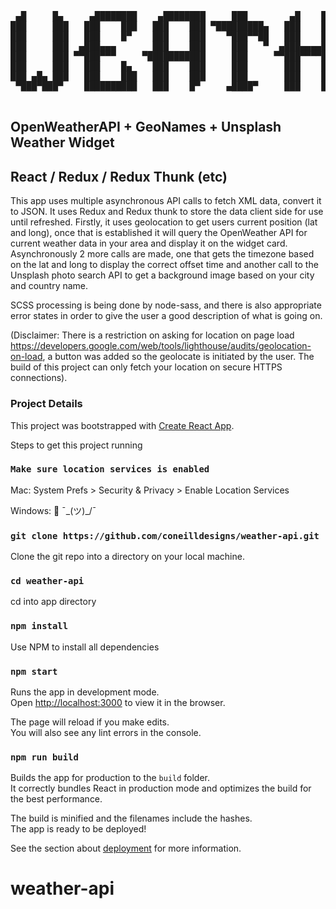 <pre>
 ▄█     █▄     ▄████████    ▄████████     ███        ▄█    █▄       ▄████████    ▄████████         ▄████████    ▄███████▄  ▄█
███     ███   ███    ███   ███    ███ ▀█████████▄   ███    ███     ███    ███   ███    ███        ███    ███   ███    ███ ███
███     ███   ███    █▀    ███    ███    ▀███▀▀██   ███    ███     ███    █▀    ███    ███        ███    ███   ███    ███ ███▌
███     ███  ▄███▄▄▄       ███    ███     ███   ▀  ▄███▄▄▄▄███▄▄  ▄███▄▄▄      ▄███▄▄▄▄██▀        ███    ███   ███    ███ ███▌
███     ███ ▀▀███▀▀▀     ▀███████████     ███     ▀▀███▀▀▀▀███▀  ▀▀███▀▀▀     ▀▀███▀▀▀▀▀        ▀███████████ ▀█████████▀  ███▌
███     ███   ███    █▄    ███    ███     ███       ███    ███     ███    █▄  ▀███████████        ███    ███   ███        ███
███ ▄█▄ ███   ███    ███   ███    ███     ███       ███    ███     ███    ███   ███    ███        ███    ███   ███        ███
 ▀███▀███▀    ██████████   ███    █▀     ▄████▀     ███    █▀      ██████████   ███    ███        ███    █▀   ▄████▀      █▀   
                                                                                ███    ███
</pre>

## OpenWeatherAPI + GeoNames + Unsplash Weather Widget

## React / Redux / Redux Thunk (etc)

This app uses multiple asynchronous API calls to fetch XML data, convert it to JSON. It uses Redux and Redux thunk to store the data client side for use until refreshed. Firstly, it uses geolocation to get users current position (lat and long), once that is established it will query the OpenWeather API for current weather data in your area and display it on the widget card. Asynchronously 2 more calls are made, one that gets the timezone based on the lat and long to display the correct offset time and another call to the Unsplash photo search API to get a background image based on your city and country name.

SCSS processing is being done by node-sass, and there is also appropriate error states in order to give the user a good description of what is going on.

(Disclaimer: There is a restriction on asking for location on page load https://developers.google.com/web/tools/lighthouse/audits/geolocation-on-load, a button was added so the geolocate is initiated by the user. The build of this project can only fetch your location on secure HTTPS connections).

### Project Details

This project was bootstrapped with [Create React App](https://github.com/facebook/create-react-app).

Steps to get this project running

### `Make sure location services is enabled`

Mac: System Prefs > Security & Privacy > Enable Location Services

Windows: 🤷‍ ¯\_(ツ)\_/¯

### `git clone https://github.com/coneilldesigns/weather-api.git`

Clone the git repo into a directory on your local machine.

### `cd weather-api`

cd into app directory

### `npm install`

Use NPM to install all dependencies

### `npm start`

Runs the app in development mode.<br>
Open [http://localhost:3000](http://localhost:3000) to view it in the browser.

The page will reload if you make edits.<br>
You will also see any lint errors in the console.

### `npm run build`

Builds the app for production to the `build` folder.<br>
It correctly bundles React in production mode and optimizes the build for the best performance.

The build is minified and the filenames include the hashes.<br>
The app is ready to be deployed!

See the section about [deployment](https://facebook.github.io/create-react-app/docs/deployment) for more information.

# weather-api
